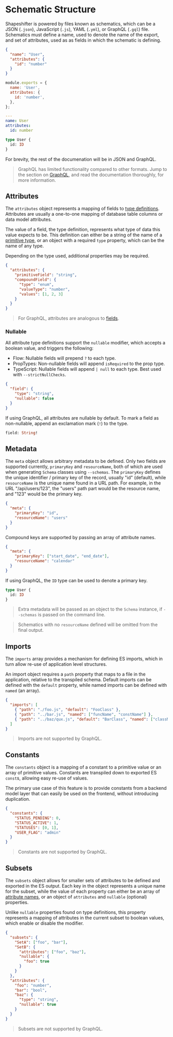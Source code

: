 # Schematic Structure

Shapeshifter is powered by files known as schematics, which can be a JSON (`.json`), JavaScript
(`.js`), YAML (`.yml`), or GraphQL (`.gql`) file. Schematics must define a name, used to denote the
name of the export, and set of attributes, used as as fields in which the schematic is defining.

```json
{
  "name": "User",
  "attributes": {
    "id": "number"
  }
}
```

```javascript
module.exports = {
  name: 'User',
  attributes: {
    id: 'number',
  },
};
```

```yaml
---
name: User
attributes:
  id: number
```

```graphql
type User {
  id: ID
}
```

For brevity, the rest of the documenation will be in JSON and GraphQL.

> GraphQL has limited functionality compared to other formats. Jump to the section on
> [GraphQL](./graphql.md), and read the documentation thoroughly, for more information.

## Attributes

The `attributes` object represents a mapping of fields to [type definitions](./definitions.md).
Attributes are usually a one-to-one mapping of database table columns or data model attributes.

The value of a field, the type definition, represents what type of data this value expects to be.
This definition can either be a string of the name of a
[primitive type](./definitions.md#primitives), or an object with a required `type` property, which
can be the name of any type.

Depending on the type used, additional properties may be required.

```json
{
  "attributes": {
    "primitiveField": "string",
    "compoundField": {
      "type": "enum",
      "valueType": "number",
      "values": [1, 2, 3]
    }
  }
}
```

> For GraphQL, attributes are analogous to
> [fields](https://facebook.github.io/graphql/#sec-Language.Fields).

### Nullable

All attribute type definitions support the `nullable` modifier, which accepts a boolean value, and
triggers the following:

- Flow: Nullable fields will prepend `?` to each type.
- PropTypes: Non-nullable fields will append `isRequired` to the prop type.
- TypeScript: Nullable fields will append `| null` to each type. Best used with
  `--strictNullChecks`.

```json
{
  "field": {
    "type": "string",
    "nullable": false
  }
}
```

If using GraphQL, all attributes are nullable by default. To mark a field as non-nullable, append an
exclamation mark (`!`) to the type.

```graphql
field: String!
```

## Metadata

The `meta` object allows arbitrary metadata to be defined. Only two fields are supported currently,
`primaryKey` and `resourceName`, both of which are used when generating `Schema` classes using
`--schemas`. The `primaryKey` defines the unique identifier / primary key of the record, usually
"id" (default), while `resourceName` is the unique name found in a URL path. For example, in the URL
"/api/users/123", the "users" path part would be the resource name, and "123" would be the primary
key.

```json
{
  "meta": {
    "primaryKey": "id",
    "resourceName": "users"
  }
}
```

Compound keys are supported by passing an array of attribute names.

```json
{
  "meta": {
    "primaryKey": ["start_date", "end_date"],
    "resourceName": "calendar"
  }
}
```

If using GraphQL, the `ID` type can be used to denote a primary key.

```graphql
type User {
  id: ID
}
```

> Extra metadata will be passed as an object to the `Schema` instance, if `--schemas` is passed on
> the command line.

> Schematics with no `resourceName` defined will be omitted from the final output.

## Imports

The `imports` array provides a mechanism for defining ES imports, which in turn allow re-use of
application level structures.

An import object requires a `path` property that maps to a file in the application, relative to the
transpiled schema. Default imports can be defined with the `default` property, while named imports
can be defined with `named` (an array).

```json
{
  "imports": [
    { "path": "./foo.js", "default": "FooClass" },
    { "path": "../bar.js", "named": ["funcName", "constName"] },
    { "path": "../baz/qux.js", "default": "BarClass", "named": ["className"] }
  ]
}
```

> Imports are not supported by GraphQL.

## Constants

The `constants` object is a mapping of a constant to a primitive value or an array of primitive
values. Constants are transpiled down to exported ES `const`s, allowing easy re-use of values.

The primary use case of this feature is to provide constants from a backend model layer that can
easily be used on the frontend, without introducing duplication.

```json
{
  "constants": {
    "STATUS_PENDING": 0,
    "STATUS_ACTIVE": 1,
    "STATUSES": [0, 1],
    "USER_FLAG": "admin"
  }
}
```

> Constants are not supported by GraphQL.

## Subsets

The `subsets` object allows for smaller sets of attributes to be defined and exported in the ES
output. Each key in the object represents a unique name for the subset, while the value of each
property can either be an array of [attribute names](#attributes), or an object of `attributes` and
`nullable` (optional) properties.

Unlike `nullable` properties found on type definitions, this property represents a mapping of
attributes in the current subset to boolean values, which enable or disable the modifier.

```json
{
  "subsets": {
    "SetA": ["foo", "bar"],
    "SetB": {
      "attributes": ["foo", "baz"],
      "nullable": {
        "foo": true
      }
    }
  },
  "attributes": {
    "foo": "number",
    "bar": "bool",
    "baz": {
      "type": "string",
      "nullable": true
    }
  }
}
```

> Subsets are not supported by GraphQL.
